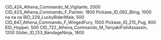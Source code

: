 CID_424_Athena_Commando_M_Vigilante, 2000
CID_423_Athena_Commando_F_Painter, 1800
Pickaxe_ID_092_Bling, 1000
na
na
na
BID_229_LuckyRiderMale, 500
CID_647_Athena_Commando_F_WingedFury, 1500
Pickaxe_ID_215_Pug, 800
EID_Hopper, 500
CID_722_Athena_Commando_M_TeriyakiFishAssassin, 1200
Glider_ID_133_BandageNinja, 1800

